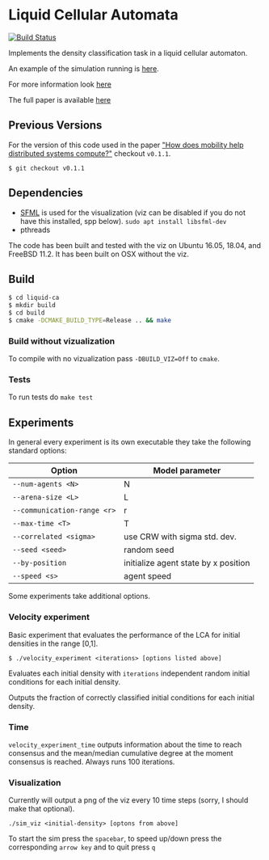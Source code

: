 # Liquid Cellular Automata

[![Build Status](https://travis-ci.com/wfvining/liquid-ca.svg?branch=master)](https://travis-ci.com/wfvining/liquid-ca)

Implements the density classification task in a liquid cellular
automaton.

An example of the simulation running is [here](https://youtu.be/Cbwa5ovKSgU).

For more information look [here](https://www.cs.unm.edu/~wfvining/liquid-brains.html)

The full paper is available [here](https://dx.doi.org/10.1098/rstb.2018.0375)

## Previous Versions

For the version of this code used in the paper ["How does mobility
help distributed systems
compute?"](https://dx.doi.org/10.1098/rtsb.2018.0375) checkout
`v0.1.1`.

```
$ git checkout v0.1.1
```

## Dependencies

* [SFML](https://www.sfml-dev.org/) is used for the visualization (viz can be disabled 
  if you do not have this installed, spp below).
  `sudo apt install libsfml-dev`
* pthreads

The code has been built and tested with the viz on Ubuntu 16.05,
18.04, and FreeBSD 11.2. It has been built on OSX without the viz.

## Build
```bash
$ cd liquid-ca
$ mkdir build
$ cd build
$ cmake -DCMAKE_BUILD_TYPE=Release .. && make
```

### Build without vizualization

To compile with no vizualization pass `-DBUILD_VIZ=Off` to `cmake`.

### Tests

To run tests do `make test`

## Experiments
In general every experiment is its own executable they take the
following standard options:

| Option                      | Model parameter                      |
| --------------------------- | ------------------------------------ |
| `--num-agents <N>`          | N                                    |
| `--arena-size <L>`          | L                                    |
| `--communication-range <r>` | r                                    |
| `--max-time <T>`            | T                                    |
| `--correlated <sigma>`      | use CRW with sigma std. dev.         |
| `--seed <seed>`             | random seed                          |
| `--by-position`             | initialize agent state by x position |
| `--speed <s>`               | agent speed                          |

Some experiments take additional options.

### Velocity experiment
Basic experiment that evaluates the performance of the LCA for initial
densities in the range [0,1].

`$ ./velocity_experiment <iterations> [options listed above]`

Evaluates each initial density with `iterations` independent random
initial conditions for each initial density.

Outputs the fraction of correctly classified initial conditions for
each initial density.

### Time
`velocity_experiment_time` outputs information about the time to reach
consensus and the mean/median cumulative degree at the moment consensus is
reached. Always runs 100 iterations.

### Visualization
Currently will output a png of the viz every 10 time steps (sorry, I
should make that optional).

`./sim_viz <initial-density> [optons from above]`

To start the sim press the `spacebar`, to speed up/down press the corresponding `arrow key` and to quit press `q`
